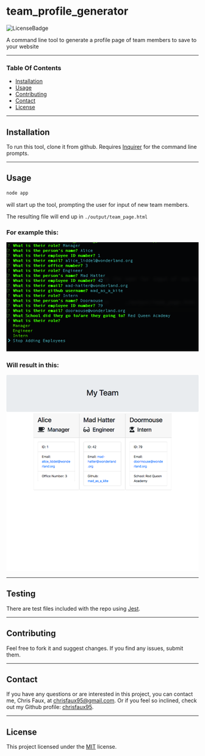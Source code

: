 
# team_profile_generator
![LicenseBadge](https://img.shields.io/badge/License-MIT-lightgrey)


A command line tool to generate a profile page of team members to save to your website

---
### Table Of Contents
 
* [Installation](#installation)
* [Usage](#usage)
* [Contributing](#contributing)
* [Contact](#contact)
* [License](#license)
---

## Installation
 
To run this tool, clone it from github.  Requires [Inquirer](https://www.npmjs.com/package/inquirer) for the command line prompts.

---

## Usage

```js
node app
``` 
will start up the tool, prompting the user for input of new team members.

The resulting file will end up in ``` ./output/team_page.html ```

### For example this:
![Example Input](README_assets/example_input.png)
### Will result in this:
![Example Output](README_assets/example_output.png)

---

## Testing

There are test files included with the repo using [Jest](https://www.npmjs.com/package/jest).

---

## Contributing

Feel free to fork it and suggest changes.  If you find any issues, submit them.

---

## Contact

If you have any questions or are interested in this project, you can contact me, Chris Faux, at chrisfaux95@gmail.com.  Or if you feel so inclined, check out my Github profile: [chrisfaux95](https:/github.com/chrisfaux95).
    

---

## License

This project licensed under the [MIT](https://choosealicense.com/licenses/mit/) license.
